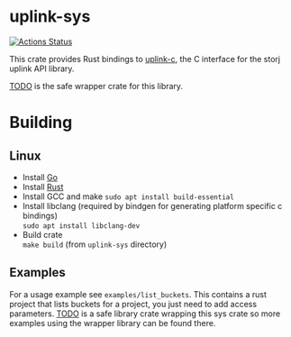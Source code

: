 # uplink-sys

[![Actions Status](https://github.com/storj-thirdparty/uplink-rust/workflows/uplink-sys%20build/badge.svg)](https://github.com/storj-thirdparty/uplink-rust/actions)

This crate provides Rust bindings to [uplink-c](https://github.com/storj/uplink-c/), the C interface for the storj uplink API library.

[TODO]() is the safe wrapper crate for this library.

# Building
## Linux
 - Install [Go](https://golang.org/doc/install)
 - Install [Rust](https://www.rust-lang.org/tools/install)  
 - Install GCC and make
  `sudo apt install build-essential`
 - Install libclang (required by bindgen for generating platform specific c bindings)  
  `sudo apt install libclang-dev`
 - Build crate  
  `make build` (from `uplink-sys` directory)
  
## Examples
For a usage example see `examples/list_buckets`.  This contains a rust project that lists buckets for a project, you just need to add access parameters.
[TODO]() is a safe library crate wrapping this sys crate so more examples using the wrapper library can be found there.